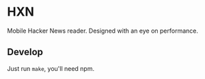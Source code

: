 HXN
===

Mobile Hacker News reader. Designed with an eye on performance.

Develop
-------
Just run `make`, you'll need npm.
